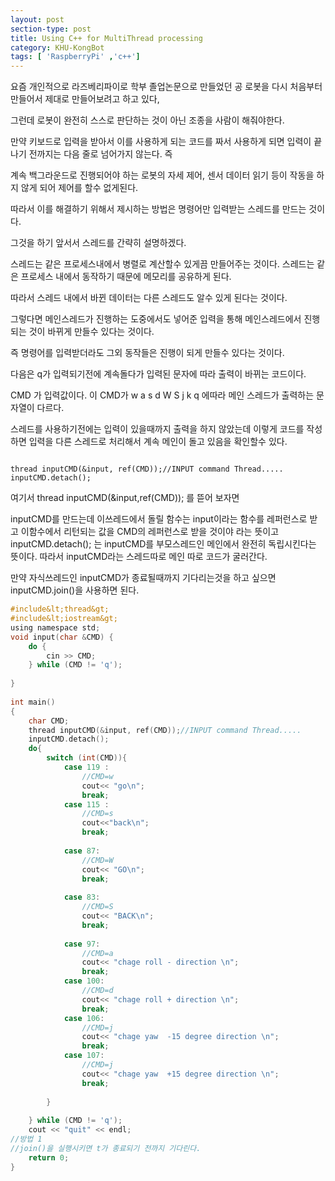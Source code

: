 ```yaml
---
layout: post
section-type: post
title: Using C++ for MultiThread processing 
category: KHU-KongBot
tags: [ 'RaspberryPi' ,'c++']
---
```

요즘 개인적으로 라즈베리파이로 학부 졸업논문으로 만들었던 공 로봇을 다시 처음부터 만들어서 제대로 만들어보려고 하고 있다,

그런데 로봇이 완전히 스스로 판단하는 것이 아닌 조종을 사람이 해줘야한다.

만약  키보드로 입력을 받아서 이를 사용하게 되는 코드를 짜서 사용하게 되면 입력이 끝나기 전까지는 다음 줄로 넘어가지 않는다. 즉

계속 백그라운드로 진행되어야 하는 로봇의 자세 제어, 센서 데이터 읽기 등이 작동을 하지 않게 되어 제어를 할수 없게된다.

따라서 이를 해결하기 위해서 제시하는 방법은 명령어만 입력받는 스레드를 만드는 것이다.



그것을 하기 앞서서 스레드를 간략히 설명하겠다.



스레드는 같은 프로세스내에서 병렬로 계산할수 있게끔 만들어주는 것이다. 스레드는 같은 프로세스 내에서 동작하기 때문에 메모리를 공유하게 된다.

따라서 스레드 내에서 바뀐 데이터는 다른 스레드도 알수 있게 된다는 것이다.

그렇다면 메인스레드가 진행하는 도중에서도 넣어준 입력을 통해 메인스레드에서 진행되는 것이 바뀌게 만들수 있다는 것이다.

즉 명령어를 입력받더라도 그외 동작들은 진행이 되게 만들수 있다는 것이다.





다음은 q가 입력되기전에 계속돌다가 입력된 문자에 따라 출력이 바뀌는 코드이다.

CMD 가 입력값이다. 이 CMD가 w a s d W S j k q 에따라 메인 스레드가 출력하는 문자열이 다르다. 

스레드를 사용하기전에는 입력이 있을때까지 출력을 하지 않았는데 이렇게 코드를 작성하면 입력을 다른 스레드로 처리해서 계속 메인이 돌고 있음을 확인할수 있다.
<pre><code data-trim class="yml">
thread inputCMD(&input, ref(CMD));//INPUT command Thread.....
inputCMD.detach();
</code></pre>

여기서 thread inputCMD(&input,ref(CMD));
를 뜯어 보자면 

inputCMD를 만드는데 이쓰레드에서 돌릴 함수는 input이라는 함수를 레퍼런스로 받고 이함수에서 리턴되는 값을 CMD의 레퍼런스로 받을 것이야 라는 뜻이고
inputCMD.detach();
는 inputCMD를 부모스레드인 메인에서 완전히 독립시킨다는 뜻이다.  따라서 inputCMD라는 스레드따로 메인 따로 코드가 굴러간다.

만약 자식쓰레드인 inputCMD가 종료될때까지 기다리는것을 하고 싶으면 inputCMD.join()을 사용하면 된다.

```c
#include&lt;thread&gt;
#include&lt;iostream&gt;
using namespace std;
void input(char &CMD) {
    do {
        cin >> CMD;
    } while (CMD != 'q');
    
}
 
int main()
{
    char CMD;
    thread inputCMD(&input, ref(CMD));//INPUT command Thread.....
    inputCMD.detach();
    do{
        switch (int(CMD)){
            case 119 :
                //CMD=w
                cout<< "go\n";
                break;
            case 115 :
                //CMD=s
                cout<<"back\n";
                break;
 
            case 87:
                //CMD=W
                cout<< "GO\n";
                break;
            
            case 83:
                //CMD=S
                cout<< "BACK\n";
                break;
            
            case 97:
                //CMD=a
                cout<< "chage roll - direction \n";
                break;
            case 100:
                //CMD=d
                cout<< "chage roll + direction \n";
                break;
            case 106:
                //CMD=j
                cout<< "chage yaw  -15 degree direction \n";
                break;
            case 107:
                //CMD=j
                cout<< "chage yaw  +15 degree direction \n";
                break;
 
        }
 
    } while (CMD != 'q');
    cout << "quit" << endl;
//방법 1
//join()을 실행시키면 t가 종료되기 전까지 기다린다.
    return 0;
}

```
